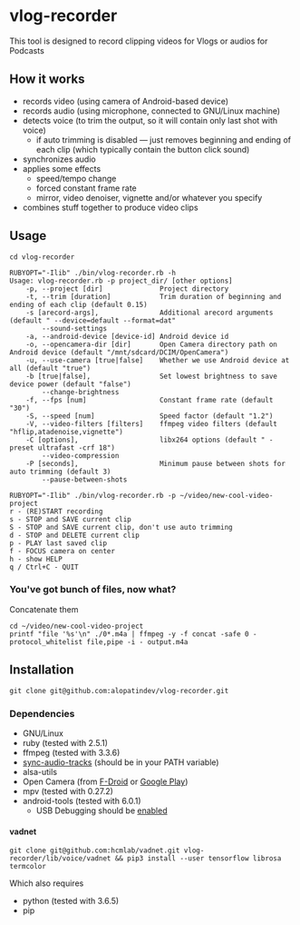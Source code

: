 # vlog-recorder
This tool is designed to record clipping videos for Vlogs or audios for Podcasts

## How it works
- records video (using camera of Android-based device)
- records audio (using microphone, connected to GNU/Linux machine)
- detects voice (to trim the output, so it will contain only last shot with voice)
  - if auto trimming is disabled — just removes beginning and ending of each clip (which typically contain the button click sound)
- synchronizes audio
- applies some effects
  - speed/tempo change
  - forced constant frame rate
  - mirror, video denoiser, vignette and/or whatever you specify
- combines stuff together to produce video clips

## Usage
```
cd vlog-recorder

RUBYOPT="-Ilib" ./bin/vlog-recorder.rb -h
Usage: vlog-recorder.rb -p project_dir/ [other options]
    -p, --project [dir]              Project directory
    -t, --trim [duration]            Trim duration of beginning and ending of each clip (default 0.15)
    -s [arecord-args],               Additional arecord arguments (default " --device=default --format=dat"
        --sound-settings
    -a, --android-device [device-id] Android device id
    -o, --opencamera-dir [dir]       Open Camera directory path on Android device (default "/mnt/sdcard/DCIM/OpenCamera")
    -u, --use-camera [true|false]    Whether we use Android device at all (default "true")
    -b [true|false],                 Set lowest brightness to save device power (default "false")
        --change-brightness
    -f, --fps [num]                  Constant frame rate (default "30")
    -S, --speed [num]                Speed factor (default "1.2")
    -V, --video-filters [filters]    ffmpeg video filters (default "hflip,atadenoise,vignette")
    -C [options],                    libx264 options (default " -preset ultrafast -crf 18")
        --video-compression
    -P [seconds],                    Minimum pause between shots for auto trimming (default 3)
        --pause-between-shots

RUBYOPT="-Ilib" ./bin/vlog-recorder.rb -p ~/video/new-cool-video-project
r - (RE)START recording
s - STOP and SAVE current clip
S - STOP and SAVE current clip, don't use auto trimming
d - STOP and DELETE current clip
p - PLAY last saved clip
f - FOCUS camera on center
h - show HELP
q / Ctrl+C - QUIT
```

### You've got bunch of files, now what?
Concatenate them
```
cd ~/video/new-cool-video-project
printf "file '%s'\n" ./0*.m4a | ffmpeg -y -f concat -safe 0 -protocol_whitelist file,pipe -i - output.m4a
```

## Installation
`git clone git@github.com:alopatindev/vlog-recorder.git`

### Dependencies
- GNU/Linux
- ruby (tested with 2.5.1)
- ffmpeg (tested with 3.3.6)
- [sync-audio-tracks](https://github.com/alopatindev/sync-audio-tracks) (should be in your PATH variable)
- alsa-utils
- Open Camera (from [F-Droid](https://f-droid.org/en/packages/net.sourceforge.opencamera/) or [Google Play](https://play.google.com/store/apps/details?id=net.sourceforge.opencamera))
- mpv (tested with 0.27.2)
- android-tools (tested with 6.0.1)
    - USB Debugging should be [enabled](https://github.com/alopatindev/qdevicemonitor/blob/master/TROUBLESHOOTING.md#android-devices-are-not-recognized)

#### vadnet
`git clone git@github.com:hcmlab/vadnet.git vlog-recorder/lib/voice/vadnet && pip3 install --user tensorflow librosa termcolor`

Which also requires
- python (tested with 3.6.5)
- pip
